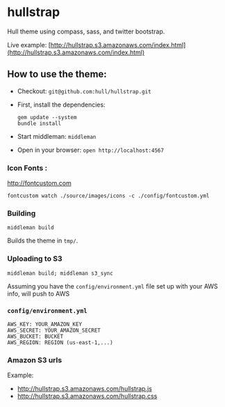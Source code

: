 # hullstrap

Hull theme using compass, sass, and twitter bootstrap.

Live example: [http://hullstrap.s3.amazonaws.com/index.html](http://hullstrap.s3.amazonaws.com/index.html)

## How to use the theme:

* Checkout: ``git@github.com:hull/hullstrap.git``

* First, install the dependencies:

  ```
  gem update --system
  bundle install
  ```

* Start middleman: ``middleman``
* Open in your browser: ``open http://localhost:4567``


### Icon Fonts :

http://fontcustom.com

    fontcustom watch ./source/images/icons -c ./config/fontcustom.yml

### Building

    middleman build

Builds the theme in `tmp/`.

### Uploading to S3

    middleman build; middleman s3_sync

Assuming you have the `config/environment.yml` file set up with your AWS info,
will push to AWS

### `config/environment.yml`

    AWS_KEY: YOUR_AMAZON_KEY
    AWS_SECRET: YOUR_AMAZON_SECRET
    AWS_BUCKET: BUCKET
    AWS_REGION: REGION (us-east-1,...)

### Amazon S3 urls

Example: 

* http://hullstrap.s3.amazonaws.com/hullstrap.js
* http://hullstrap.s3.amazonaws.com/hullstrap.css
